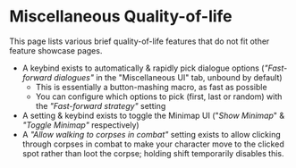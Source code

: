 # Miscellaneous Quality-of-life

This page lists various brief quality-of-life features that do not fit other feature showcase pages.

- A keybind exists to automatically & rapidly pick dialogue options (*"Fast-forward dialogues"* in the "Miscellaneous UI" tab, unbound by default)
    - This is essentially a button-mashing macro, as fast as possible
    - You can configure which options to pick (first, last or random) with the *"Fast-forward strategy"* setting
- A setting & keybind exists to toggle the Minimap UI ("*Show Minimap*" & *"Toggle Minimap"* respectively)
- A *"Allow walking to corpses in combat"* setting exists to allow clicking through corpses in combat to make your character move to the clicked spot rather than loot the corpse; holding shift temporarily disables this.
